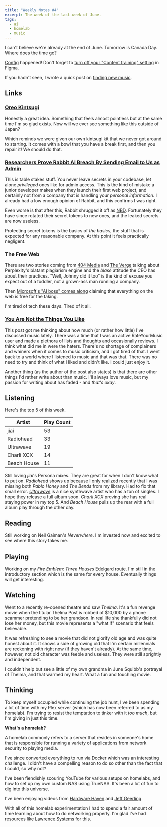 ```yaml
---
title: "Weekly Notes #4"
excerpt: The week of the last week of June.
tags:
  - ai
  - homelab
  - music
---
```


I can't believe we're already at the end of June. Tomorrow is Canada Day. Where does the time go?

[Config](https://config.figma.com/) happened! Don't forget to [turn off your "Content training" setting](https://help.figma.com/hc/en-us/articles/17725942479127-Control-AI-features-and-content-training-settings) in Figma.

If you hadn't seen, I wrote a quick post on [finding new music](/posts/music-today-is-great/).

## Links

### [Oreo Kintsugi](https://kottke.org/24/06/oreo-kintsugi)

Honestly a great idea. Something that feels almost pointless but at the same time I'm so glad exists. Now will we ever see something like this outside of Japan?

Which reminds we were given our own kintsugi kit that we never got around to starting. It comes with a bowl that you have a break first, and then you repair it! We should do that.

### [Researchers Prove Rabbit AI Breach By Sending Email to Us as Admin](https://www.404media.co/researchers-prove-rabbit-ai-breach-by-sending-email-to-us-as-admin/)

This is table stakes stuff. You never leave secrets in your codebase, let alone _privileged_ ones like for admin access. This is the kind of mistake a junior developer makes when they launch their first web project, and certainly not from a company that is handling your _personal information_. I already had a low enough opinion of Rabbit, and this confirms I was right.

Even worse is that after this, Rabbit shrugged it off as [NBD](https://www.youtube.com/watch?v=YcprBCaU34U). Fortunately they have since rotated their secret tokens to new ones, and the leaked secrets are now useless.

Protecting secret tokens is the basics of _the basics_, the stuff that is expected for any reasonable company. At this point it feels practically negligent.

### The Free Web

There are two stories coming from [404 Media](https://www.404media.co/perplexitys-origin-story-scraping-twitter-with-fake-academic-accounts/) and [The Verge](https://www.theverge.com/2024/6/27/24187405/perplexity-ai-twitter-lie-plagiarism) talking about Perplexity's blatant plagiarism engine and the _blasé_ attitude the CEO has about their practices. "Well, Johnny did it too" is the kind of excuse you expect out of a toddler, not a grown-ass man running a company.

Then [Microsoft's "AI boss" comes along](https://www.theverge.com/2024/6/28/24188391/microsoft-ai-suleyman-social-contract-freeware) claiming that everything on the web is free for the taking.

I'm tired of tech these days. Tired of it all.

### [You Are Not the Things You Like](https://mikegrindle.com/posts/music-discussions)

This post got me thinking about how much (or rather how little) I've discussed music lately. There was a time that I was an active RateYourMusic user and made a plethora of lists and thoughts and occasionally reviews. I think what did me in were the haters. There's no shortage of complainers and whiners when it comes to music criticism, and I got tired of that. I went back to a world where I listened to music and that was that. There was no need to try and think of what I liked and didn't like. I could just enjoy it.

Another thing (as the author of the post also states) is that there are other things I'd rather write about than music. I'll always love music, but my passion for writing about has faded - and _that's okay_.

## Listening

Here's the top 5 of this week.

| Artist      | Play Count |
| ----------- | ---------- |
| jiai        | 53         |
| Radiohead   | 33         |
| Ultrawave   | 19         |
| Charli XCX  | 14         |
| Beach House | 11         |

Still loving _jiai_'s Persona mixes. They are great for when I don't know what to put on. _Radiohead_ shows up because I only realized recently that I was missing both _Pablo Honey_ and _The Bends_ from my library. Had to fix that small error. [_Ultrawave_](https://theultrawave.bandcamp.com/) is a nice synthwave artist who has a ton of singles. I hope they release a full album soon. _Charli XCX_ proving she has real staying power in my top 5. And _Beach House_ pulls up the rear with a full album play through the other day.

## Reading

Still working on Neil Gaiman's _Neverwhere_. I'm invested now and excited to see where this story takes me.

## Playing

Working on my _Fire Emblem: Three Houses_ Edelgard route. I'm still in the introductory section which is the same for every house. Eventually things will get interesting.

## Watching

Went to a recently re-opened theatre and saw _Thelma_. It's a fun revenge movie when the titular Thelma Post is robbed of $10,000 by a phone scammer pretending to be her grandson. In real life she thankfully did not lose her money, but this movie represents a "what if" scenario that feels believable.

It was refreshing to see a movie that did not glorify old age and was quite honest about it. It shows a side of growing old that I'm certain millennials are reckoning with right now (if they haven't already). At the same time, however, not old character was feeble and useless. They were still sprightly and independent.

I couldn't help but see a little of my own grandma in June Squibb's portrayal of Thelma, and that warmed my heart. What a fun and touching movie.

## Thinking

To keep myself occupied while continuing the job hunt, I've been spending a lot of time with my Plex server (which has now been referred to as my homelab). I'm trying to resist the temptation to tinker with it _too much_, but I'm giving in just this time.

<aside>

**What's a homelab?**

A homelab commonly refers to a server that resides in someone's home that is responsible for running a variety of applications from network security to playing media.

</aside>

I've since converted everything to run via Docker which was an interesting challenge. I didn't have a compelling reason to do so other than the fact that I could, so why not?

I've been fiendishly scouring YouTube for various setups on homelabs, and how to set up my own custom NAS using TrueNAS. It's been a lot of fun to dig into this universe.

I've been enjoying videos from [Hardware Haven](https://www.youtube.com/@HardwareHaven) and [Jeff Geerling](https://www.youtube.com/@JeffGeerling).

With all of this homelab experimentation I had to spend a fair amount of time learning about how to do networking properly. I'm glad I've had resources like [Lawrence Systems](https://www.youtube.com/@LAWRENCESYSTEMS) for this.

